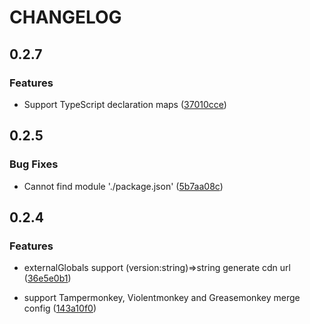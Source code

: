 # CHANGELOG

## 0.2.7

### Features

- Support TypeScript declaration maps ([37010cce](https://github.com/lisonge/vite-plugin-monkey/commit/7d03faa4e7e905b4cd421c7951b11dd137010cce))

## 0.2.5

### Bug Fixes

- Cannot find module './package.json' ([5b7aa08c](https://github.com/lisonge/vite-plugin-monkey/commit/bd63a06491c46af64109a3f9dcf2202d5b7aa08c))

## 0.2.4

### Features

- externalGlobals support (version:string)=>string generate cdn url ([36e5e0b1](https://github.com/lisonge/vite-plugin-monkey/commit/95b3ea04d3d818d5e49ebfb20e1a21e236e5e0b1))

- support Tampermonkey, Violentmonkey and Greasemonkey merge config ([143a10f0](https://github.com/lisonge/vite-plugin-monkey/commit/55c467357c3fdf439c9f51fe7a1280f6143a10f0))
